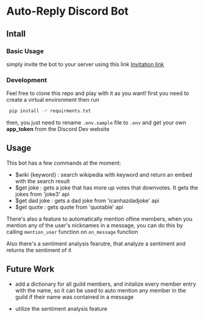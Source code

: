 # Auto-Reply Discord Bot 

## Intall

### Basic Usage
simply invite the bot to your server using this link
[Invitation link](https://discord.com/api/oauth2/authorize?client_id=792374375722123284&permissions=6144&scope=bot)

### Development
Feel free to clone this repo and play with it as you want!
first you need to create a virtual environment then run 

```bash
 pip install -r requirments.txt

```

then, you just need to rename `.env.sample` file to `.env` and get your own **app_token** from the Discord Dev website 

## Usage
This bot has a few commands at the moment:

- $wiki {keyword} : search wikipedia with keyword and return an embed with the search result
- $get joke : gets a joke that has more up votes that downvotes. It gets the jokes from 'joke3' api
- $get dad joke : gets a dad joke from 'icanhazdadjoke' api
- $get quote : gets quote from 'quotable' api 

There's also a feature to automatically mention ofline members, when you mention any of the user's nicknames in a message, you can do this by calling  `mention_user` function  on  `on_message` function

Also there's a sentiment analysis fearutre, that analyze a sentiment and returns the sentiment of it 

## Future Work
- add a dictionary for all guild members, and initalize every member entry with the name, so it can be used to auto mention any member in the guild if their name was contained in a message 

- utilize the sentiment analysis feature 